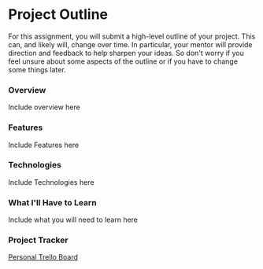 # Project Outline
For this assignment, you will submit a high-level outline of your project. This can, and likely will, change over time. In particular, your mentor will provide direction and feedback to help sharpen your ideas. So don't worry if you feel unsure about some aspects of the outline or if you have to change some things later.

### Overview
Include overview here
### Features
Include Features here
### Technologies
Include Technologies here
### What I'll Have to Learn
Include what you will need to learn here
### Project Tracker
[Personal Trello Board](https://trello.com/b/G6dCQuCR/liftoff-get-weird-app)
